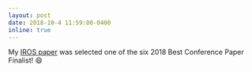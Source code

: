 ```yaml
---
layout: post
date: 2018-10-4 11:59:00-0400
inline: true
---
```


My <a href="{{ '/assets/pdf/Hsiung18iros.pdf' | prepend: site.baseurl | prepend: site.url }}">IROS paper</a> was selected one of the six 2018 Best Conference Paper Finalist! :smile: